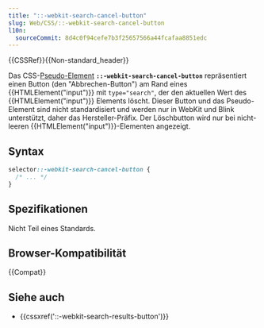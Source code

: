 ```yaml
---
title: "::-webkit-search-cancel-button"
slug: Web/CSS/::-webkit-search-cancel-button
l10n:
  sourceCommit: 8d4c0f94cefe7b3f25657566a44fcafaa8851edc
---
```


{{CSSRef}}{{Non-standard_header}}

Das CSS-[Pseudo-Element](/de/docs/Web/CSS/Pseudo-elements) **`::-webkit-search-cancel-button`** repräsentiert einen Button (den "Abbrechen-Button") am Rand eines {{HTMLElement("input")}} mit `type="search"`, der den aktuellen Wert des {{HTMLElement("input")}} Elements löscht. Dieser Button und das Pseudo-Element sind nicht standardisiert und werden nur in WebKit und Blink unterstützt, daher das Hersteller-Präfix. Der Löschbutton wird nur bei nicht-leeren {{HTMLElement("input")}}-Elementen angezeigt.

## Syntax

```css
selector::-webkit-search-cancel-button {
  /* ... */
}
```

## Spezifikationen

Nicht Teil eines Standards.

## Browser-Kompatibilität

{{Compat}}

## Siehe auch

- {{cssxref('::-webkit-search-results-button')}}
